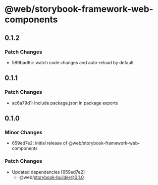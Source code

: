 # @web/storybook-framework-web-components

## 0.1.2

### Patch Changes

- 589bad6c: watch code changes and auto-reload by default

## 0.1.1

### Patch Changes

- ac6a79d1: Include package.json in package exports

## 0.1.0

### Minor Changes

- 659ed7e2: initial release of @web/storybook-framework-web-components

### Patch Changes

- Updated dependencies [659ed7e2]
  - @web/storybook-builder@0.1.0

